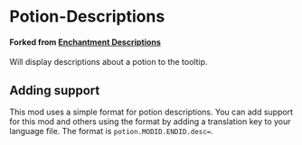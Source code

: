 # Potion-Descriptions 
#### **Forked from [Enchantment Descriptions](https://github.com/Darkhax-Minecraft/Enchantment-Descriptions)**
Will display descriptions about a potion to the tooltip.

## Adding support

This mod uses a simple format for potion descriptions. You can add support for this mod and others using the format by adding a translation key to your language file. The format is `potion.MODID.ENDID.desc=`.
